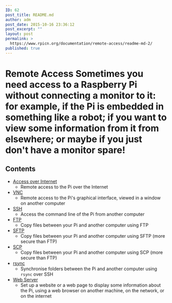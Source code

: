 ```yaml
---
ID: 62
post_title: README.md
author: adm
post_date: 2015-10-16 23:36:12
post_excerpt: ""
layout: post
permalink: >
  https://www.rpicn.org/documentation/remote-access/readme-md-2/
published: true
---
```

# Remote Access Sometimes you need access to a Raspberry Pi without connecting a monitor to it: for example, if the Pi is embedded in something like a robot; if you want to view some information from it from elsewhere; or maybe if you just don't have a monitor spare! 

## Contents

*   [Access over Internet][1] 
    *   Remote access to the Pi over the Internet
*   [VNC][2] 
    *   Remote access to the Pi's graphical interface, viewed in a window on another computer
*   [SSH][3] 
    *   Access the command line of the Pi from another computer
*   [FTP][4] 
    *   Copy files between your Pi and another computer using FTP
*   [SFTP][5] 
    *   Copy files between your Pi and another computer using SFTP (more secure than FTP)
*   [SCP][6] 
    *   Copy files between your Pi and another computer using SCP (more secure than FTP)
*   [rsync][7] 
    *   Synchronise folders between the Pi and another computer using `rsync` over SSH
*   [Web Server][8] 
    *   Set up a website or a web page to display some information about the Pi, using a web browser on another machine, on the network, or on the internet

 [1]: access-over-Internet/internetaccess.md
 [2]: vnc/README.md
 [3]: ssh/README.md
 [4]: ftp.md
 [5]: ssh/sftp.md
 [6]: ssh/scp.md
 [7]: ssh/rsync.md
 [8]: web-server/README.md